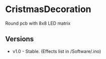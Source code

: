 # CristmasDecoration 
Round pcb with 8x8 LED matrix

<a id="versions"></a>
## Versions
- v1.0 - Stable. (Effects list in /Software/.ino)
